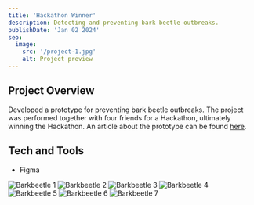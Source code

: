 ```yaml
---
title: 'Hackathon Winner'
description: Detecting and preventing bark beetle outbreaks.
publishDate: 'Jan 02 2024'
seo:
  image:
    src: '/project-1.jpg'
    alt: Project preview
---
```


<!--![Project preview](/project-1.jpg)-->

## Project Overview

Developed a prototype for preventing bark beetle outbreaks. The project was performed together with four friends for a Hackathon, ultimately winning the Hackathon. An article about the prototype can be found [here](https://www.ingenjoren.se/2020/12/11/studenternas-app-kan-radda-skog-fran-granbarkborre/).

## Tech and Tools

- Figma

![Barkbeetle 1](/barkbeetle-1.png)
![Barkbeetle 2](/barkbeetle-2.png)
![Barkbeetle 3](/barkbeetle-3.png)
![Barkbeetle 4](/barkbeetle-4.png)
![Barkbeetle 5](/barkbeetle-5.png)
![Barkbeetle 6](/barkbeetle-6.png)
![Barkbeetle 7](/barkbeetle-7.png)